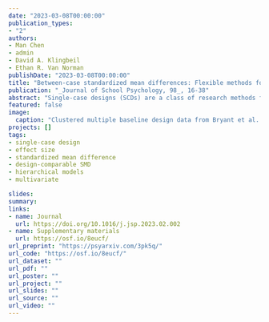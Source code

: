 ```yaml
---
date: "2023-03-08T00:00:00"
publication_types:
- "2"
authors:
- Man Chen
- admin
- David A. Klingbeil
- Ethan R. Van Norman
publishDate: "2023-03-08T00:00:00"
title: "Between-case standardized mean differences: Flexible methods for single-case designs"
publication: "_Journal of School Psychology, 98_, 16-38"
abstract: "Single-case designs (SCDs) are a class of research methods for evaluating the effects of academic and behavioral interventions in educational and clinical settings. Although visual analysis is typically the first and main method for primary analysis of data from SCDs, quantitative methods are useful for synthesizing results and drawing systematic generalizations across bodies of single-case research. Researchers who are interested in synthesizing findings across SCDs and between-group designs might consider using the between-case standardized mean difference (BC-SMD) effect size, which aims to put results from both types of studies into a common metric. Current BC-SMD methods are limited to treatment reversal design and across-participant multiple baseline design, yet more complex designs are used in practice. In this study, we extend available BC-SMD methods to several variations of the multiple baseline design, including the replicated multiple baseline across behaviors or settings, the clustered multiple baseline design, and the multivariate multiple baseline across participants. For each variation, we describe methods for estimating BC-SMD effect sizes and illustrate our proposed approach by re-analyzing data from a published SCD study."
featured: false
image: 
  caption: "Clustered multiple baseline design data from Bryant et al. (2018)"
projects: []
tags: 
- single-case design
- effect size
- standardized mean difference
- design-comparable SMD
- hierarchical models
- multivariate

slides: 
summary: 
links:
- name: Journal
  url: https://doi.org/10.1016/j.jsp.2023.02.002 
- name: Supplementary materials
  url: https://osf.io/8eucf/
url_preprint: "https://psyarxiv.com/3pk5q/"
url_code: "https://osf.io/8eucf/"
url_dataset: ""
url_pdf: ""
url_poster: ""
url_project: ""
url_slides: ""
url_source: ""
url_video: ""
---
```

